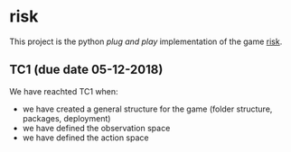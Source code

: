 # risk

This project is the python *plug and play* implementation of the game [risk](https://en.wikipedia.org/wiki/Risk_(game)).

## TC1 (due date 05-12-2018)

We have reachted TC1 when:
- we have created a general structure for the game (folder structure, packages, deployment)
- we have defined the observation space
- we have defined the action space